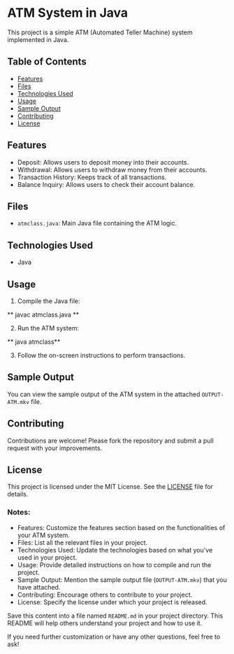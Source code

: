 # ATM System in Java

This project is a simple ATM (Automated Teller Machine) system implemented in Java.

## Table of Contents

- [Features](#features)
- [Files](#files)
- [Technologies Used](#technologies-used)
- [Usage](#usage)
- [Sample Output](#sample-output)
- [Contributing](#contributing)
- [License](#license)

## Features

- Deposit: Allows users to deposit money into their accounts.
- Withdrawal: Allows users to withdraw money from their accounts.
- Transaction History: Keeps track of all transactions.
- Balance Inquiry: Allows users to check their account balance.

## Files

- `atmclass.java`: Main Java file containing the ATM logic.

## Technologies Used

- Java

## Usage

1. Compile the Java file:

** javac atmclass.java **

2. Run the ATM system:

 
  ** java atmclass**
   

3. Follow the on-screen instructions to perform transactions.

## Sample Output

You can view the sample output of the ATM system in the attached `OUTPUT-ATM.mkv` file.

## Contributing

Contributions are welcome! Please fork the repository and submit a pull request with your improvements.

## License

This project is licensed under the MIT License. See the [LICENSE](LICENSE) file for details.


### Notes:

- Features: Customize the features section based on the functionalities of your ATM system.
- Files: List all the relevant files in your project.
- Technologies Used: Update the technologies based on what you've used in your project.
- Usage: Provide detailed instructions on how to compile and run the project.
- Sample Output: Mention the sample output file (`OUTPUT-ATM.mkv`) that you have attached.
- Contributing: Encourage others to contribute to your project.
- License: Specify the license under which your project is released.

Save this content into a file named `README.md` in your project directory. This README will help others understand your project and how to use it.

If you need further customization or have any other questions, feel free to ask!
